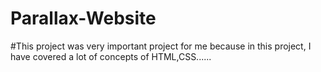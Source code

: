 # Parallax-Website
#This project was very important project for me because in this project, I have covered a lot of concepts of HTML,CSS......
